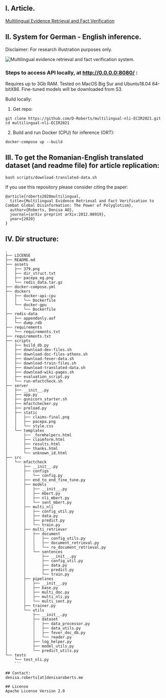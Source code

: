 ## I. Article.


[Multilingual Evidence Retrieval and Fact Verification](https://arxiv.org/pdf/2012.08919.pdf)



## II. System for German - English inference. 
Disclaimer: For research illustration purposes only.


![Multilingual evidence retrieval and fact verification system.](/assets/pacepa_eg.png)


### Steps to access API locally, at http://0.0.0.0:8080/ :

Requires up to 3Gb RAM. 
Tested on MacOS Big Sur and Ubuntu18.04 64-bitX86. Fine-tuned models will be downloaded from S3.

Build locally:
1. Get repo:
```
git clone https://github.com/D-Roberts/multilingual-nli-ECIR2021.git
cd multilingual-nli-ECIR2021
```

2. Build and run Docker (CPU) for inference (ORT):
```
docker-compose up --build
```


## III. To get the Romanian-English translated dataset (and readme file) for article replication:
```
bash scripts/download-translated-data.sh
```

If you use this repository please consider citing the paper: 

```
@article{roberts2020multilingual,
  title={Multilingual Evidence Retrieval and Fact Verification to Combat Global Disinformation: The Power of Polyglotism},
  author={Roberts, Denisa AO},
  journal={arXiv preprint arXiv:2012.08919},
  year={2020}
}
```

## IV. Dir structure:
```
.
├── LICENSE
├── README.md
├── assets
│   ├── 379.png
│   ├── dir_struct.txt
│   ├── pacepa_eg.png
│   └── redis_data.tar.gz
├── docker-compose.yml
├── dockers
│   ├── docker-api-cpu
│   │   └── Dockerfile
│   └── docker-gpu
│       └── Dockerfile
├── redis-data
│   ├── appendonly.aof
│   └── dump.rdb
├── requirements
│   └── requirements.txt
├── requirements.txt
├── scripts
│   ├── build_db.py
│   ├── download-dev-files.sh
│   ├── download-doc-files-athens.sh
│   ├── download-fever-data.sh
│   ├── download-train-files.sh
│   ├── download-translated-data.sh
│   ├── download-wiki-pages.sh
│   ├── evaluation_script.py
│   └── run-mfactcheck.sh
├── server
│   ├── __init__.py
│   ├── app.py
│   ├── gunicorn_starter.sh
│   ├── mfactchecker.py
│   ├── preload.py
│   ├── static
│   │   ├── claims-final.png
│   │   ├── pacepa.png
│   │   └── style.css
│   └── templates
│       ├── _formhelpers.html
│       ├── claimform.html
│       ├── results.html
│       ├── thanks.html
│       └── unknown_id.html
├── src
│   └── mfactcheck
│       ├── __init__.py
│       ├── configs
│       │   └── config.py
│       ├── end_to_end_fine_tune.py
│       ├── models
│       │   ├── __init__.py
│       │   ├── mbert.py
│       │   ├── nli_mbert.py
│       │   └── sent_mbert.py
│       ├── multi_nli
│       │   ├── config_util.py
│       │   ├── data.py
│       │   ├── predict.py
│       │   └── train.py
│       ├── multi_retriever
│       │   ├── document
│       │   │   ├── config_utils.py
│       │   │   ├── document_retrieval.py
│       │   │   └── ro_document_retrieval.py
│       │   └── sentences
│       │       ├── __init__.py
│       │       ├── config_util.py
│       │       ├── data.py
│       │       ├── predict.py
│       │       └── train.py
│       ├── pipelines
│       │   ├── __init__.py
│       │   ├── base.py
│       │   ├── multi_doc.py
│       │   ├── multi_nli.py
│       │   └── multi_sent.py
│       ├── trainer.py
│       └── utils
│           ├── __init__.py
│           ├── dataset
│           │   ├── data_processor.py
│           │   ├── data_utils.py
│           │   ├── fever_doc_db.py
│           │   └── reader.py
│           ├── log_helper.py
│           ├── model_utils.py
│           └── predict_utils.py
└── tests
    └── test_nli.py
    ```
    
## Contact:
denisa.roberts[at]denisaroberts.me

## License
Apache License Version 2.0
